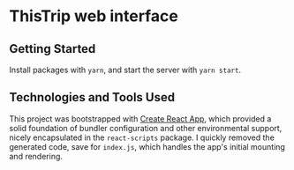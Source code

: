 # ThisTrip web interface

## Getting Started

Install packages with `yarn`, and start the server with `yarn start`.

## Technologies and Tools Used
This project was bootstrapped with [Create React App](https://github.com/facebookincubator/create-react-app), which provided a solid foundation of bundler configuration and other environmental support, nicely encapsulated in the `react-scripts` package. I quickly removed the generated code, save for `index.js`, which handles the app's initial mounting and rendering.
